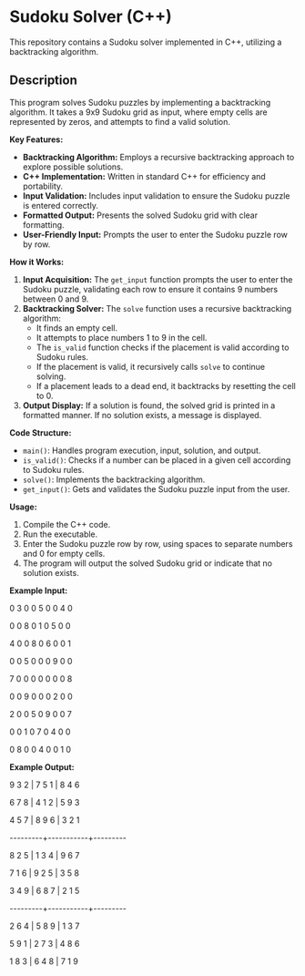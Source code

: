 # Sudoku Solver (C++)

This repository contains a Sudoku solver implemented in C++, utilizing a backtracking algorithm.

## Description

This program solves Sudoku puzzles by implementing a backtracking algorithm. It takes a 9x9 Sudoku grid as input, where empty cells are represented by zeros, and attempts to find a valid solution.

**Key Features:**

* **Backtracking Algorithm:** Employs a recursive backtracking approach to explore possible solutions.
* **C++ Implementation:** Written in standard C++ for efficiency and portability.
* **Input Validation:** Includes input validation to ensure the Sudoku puzzle is entered correctly.
* **Formatted Output:** Presents the solved Sudoku grid with clear formatting.
* **User-Friendly Input:** Prompts the user to enter the Sudoku puzzle row by row.

**How it Works:**

1.  **Input Acquisition:** The `get_input` function prompts the user to enter the Sudoku puzzle, validating each row to ensure it contains 9 numbers between 0 and 9.
2.  **Backtracking Solver:** The `solve` function uses a recursive backtracking algorithm:
    * It finds an empty cell.
    * It attempts to place numbers 1 to 9 in the cell.
    * The `is_valid` function checks if the placement is valid according to Sudoku rules.
    * If the placement is valid, it recursively calls `solve` to continue solving.
    * If a placement leads to a dead end, it backtracks by resetting the cell to 0.
3.  **Output Display:** If a solution is found, the solved grid is printed in a formatted manner. If no solution exists, a message is displayed.

**Code Structure:**

* `main()`: Handles program execution, input, solution, and output.
* `is_valid()`: Checks if a number can be placed in a given cell according to Sudoku rules.
* `solve()`: Implements the backtracking algorithm.
* `get_input()`: Gets and validates the Sudoku puzzle input from the user.

**Usage:**

1.  Compile the C++ code.
2.  Run the executable.
3.  Enter the Sudoku puzzle row by row, using spaces to separate numbers and 0 for empty cells.
4.  The program will output the solved Sudoku grid or indicate that no solution exists.

**Example Input:**

0 3 0 0 5 0 0 4 0

0 0 8 0 1 0 5 0 0

4 0 0 8 0 6 0 0 1

0 0 5 0 0 0 9 0 0

7 0 0 0 0 0 0 0 8

0 0 9 0 0 0 2 0 0

2 0 0 5 0 9 0 0 7

0 0 1 0 7 0 4 0 0

0 8 0 0 4 0 0 1 0


**Example Output:**

9  3  2  |  7  5  1  |  8  4  6

6  7  8  |  4  1  2  |  5  9  3

4  5  7  |  8  9  6  |  3  2  1

---------+-----------+---------

8  2  5  |  1  3  4  |  9  6  7

7  1  6  |  9  2  5  |  3  5  8

3  4  9  |  6  8  7  |  2  1  5

---------+-----------+---------

2  6  4  |  5  8  9  |  1  3  7

5  9  1  |  2  7  3  |  4  8  6

1  8  3  |  6  4  8  |  7  1  9
